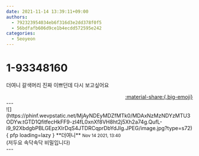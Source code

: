 ```yaml
---
date: 2021-11-14 13:39:11+09:00
authors:
  - 792323954034eb6f316d3e2dd378f0f5
  - 56bdfafb606d9ce1b4ecdd572595e242
categories:
  - Seoyeon
---
```


# 1-93348160

<div class="post-container" markdown="1">
<div class="content-container md-sidebar__scrollwrap" markdown="1">

더여니 갈색머리 진짜 이쁘던데 다시 보고싶어요

</div>
</div>

<div style="text-align: right;" markdown="1">
<a href="https://weverse.io/fromis9/fanpost/1-93348160" style="text-align: right;">:material-share:{.big-emoji}</a>
</div>
---

<div class="comments-container md-sidebar__scrollwrap" markdown="1">
<div class="comment" markdown="1">
<div class='id-container' markdown="1">
![](https://phinf.wevpstatic.net/MjAyNDEyMDZfMTk0/MDAxNzMzNDYzMTU3ODYw.tGTD1QfitfecHkFF9-zI4fL0xnXf8VH8ht2j5Xh2a74g.QufL-i9_92XbdgbPBLGEpzXIrDqS4JTDRCqprDbYdJIg.JPEG/image.jpg?type=s72){ pfp loading=lazy }
**<span class="artist">더여니</span>** <small>Nov 14 2021, 13:40</small><br>
</div>
<div class='comment-body' markdown="1">
(저두요 속닥속닥 비밀입니다)
</div>
</div>
</div>
---
